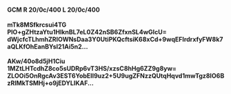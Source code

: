 #### GCM R 20/0c/400 L 20/0c/400
**mTk8MSfkrcsui4TG**<br/>**PlO+gZHtzaYtu1HlknBL7eL0Z42nSB6ZfxnSL4wGIcU=**<br/>**dWjcfcTLhmhZRIOWNsDaa3Y0UtiPKQcftsiK68xCd+9wqEFIrdrxfyFW8k7aQLKfOhEanBYsI21Ai5n2...**<br/><br/>
**AKw/40o8d5jH1Ciu**<br/>**1MZtLHTcdhZ8co5sUDRp6vT3HS/xzsC8hHg6ZZ9g8yw=**<br/>**ZLOOi5OnRgcAv3EST6YobEII9uz2+5U9ugZFNzzQUtqHqvd1mwTgz8IO6BzRlMkTSMHj+o9jEDYLIKAF...**